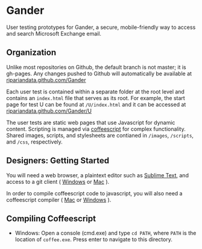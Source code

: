 Gander
======

User testing prototypes for Gander, a secure, mobile-friendly way to access and search Microsoft Exchange email.

Organization
------------
Unlike most repositories on Github, the default branch is not master; it is gh-pages. 
Any changes pushed to Github will automatically be available at [ripariandata.github.com/Gander](ripariandata.github.com/Gander)

Each user test is contained within a separate folder at the root level and contains an `index.html` 
file that serves as its root. For example, the start page for test U can be found at `/U/index.html` and
it can be accessed at [ripariandata.github.com/Gander/U](ripariandata.github.com/Gander/U)

The user tests are static web pages that use Javascript for dynamic content. 
Scripting is managed via [coffeescript](coffeescript.org) for complex functionality. 
Shared images, scripts, and stylesheets are contianed in `/images`, `/scripts`, and `/css`, respectively.

Designers: Getting Started
---------------------------
You will need a web browser, a plaintext editor such as [Sublime Text](http://www.sublimetext.com/2), 
and access to a git client ( [Windows](http://windows.github.com/) or [Mac](http://mac.github.com/) ).

In order to compile coffeescript code to javascript, you will also need a coffeescript compiler 
( [Mac](http://www.blog.bridgeutopiaweb.com/post/how-to-install-coffeescript-on-mac-os-x/) or [Windows](https://github.com/alisey/CoffeeScript-Compiler-for-Windows/) ).

Compiling Coffeescript
-----------------------

* Windows: Open a console (cmd.exe) and type `cd PATH`, where `PATH` is the location of `coffee.exe`. Press enter to navigate to this directory.